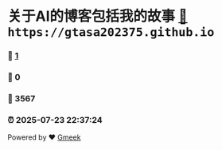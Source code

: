 # 关于AI的博客包括我的故事 [:link:](https://blog.ieshacv.dpdns.org) `https://gtasa202375.github.io`  
### :page_facing_up: [1](https://blog.ieshacv.dpdns.org)  
### :speech_balloon: 0  
### :hibiscus: 3567  
### :alarm_clock: 2025-07-23 22:37:24  
Powered by :heart: [Gmeek](https://github.com/Meekdai/Gmeek)
